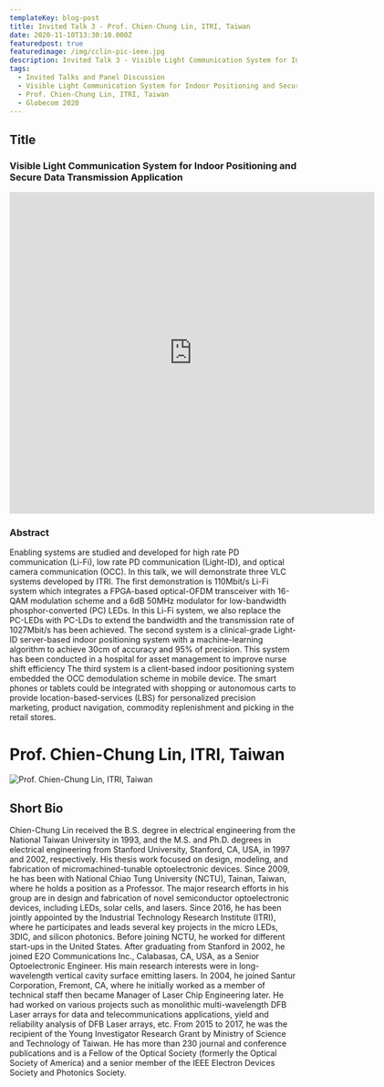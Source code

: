 ```yaml
---
templateKey: blog-post
title: Invited Talk 3 - Prof. Chien-Chung Lin, ITRI, Taiwan
date: 2020-11-10T13:30:10.000Z
featuredpost: true
featuredimage: /img/cclin-pic-ieee.jpg
description: Invited Talk 3 - Visible Light Communication System for Indoor Positioning and Secure Data Transmission Application, Prof. Chien-Chung Lin, ITRI, Taiwan
tags:
  - Invited Talks and Panel Discussion
  - Visible Light Communication System for Indoor Positioning and Secure Data Transmission Application
  - Prof. Chien-Chung Lin, ITRI, Taiwan
  - Globecom 2020
---
```

## Title

### Visible Light Communication System for Indoor Positioning and Secure Data Transmission Application

<iframe src="https://player.vimeo.com/video/486797140" width="640" height="564" frameborder="0" allow="autoplay; fullscreen" allowfullscreen></iframe>

### Abstract
Enabling systems are studied and developed for high rate PD communication (Li-Fi), low rate PD communication (Light-ID), and optical camera communication (OCC). In this talk, we will demonstrate three VLC systems developed by ITRI. The first demonstration is 110Mbit/s Li-Fi system which integrates a FPGA-based optical-OFDM transceiver with 16-QAM modulation scheme and a 6dB 50MHz modulator for low-bandwidth phosphor-converted (PC) LEDs. In this Li-Fi system, we also replace the PC-LEDs with PC-LDs to extend the bandwidth and the transmission rate of 1027Mbit/s has been achieved. The second system is a clinical-grade Light-ID server-based indoor positioning system with a machine-learning algorithm to achieve 30cm of accuracy and 95% of precision. This system has been conducted in a hospital for asset management to improve nurse shift efficiency The third system is a client-based indoor positioning system embedded the OCC demodulation scheme in mobile device. The smart phones or tablets could be integrated with shopping or autonomous carts to provide location-based-services (LBS) for personalized precision marketing, product navigation, commodity replenishment and picking in the retail stores.

# Prof. Chien-Chung Lin, ITRI, Taiwan

![Prof. Chien-Chung Lin, ITRI, Taiwan](/owc-2020/img/cclin-pic-ieee.jpg)

## Short Bio

Chien-Chung Lin received the B.S. degree in electrical engineering from the National Taiwan University in 1993, and the M.S. and Ph.D. degrees in electrical engineering from Stanford University, Stanford, CA, USA, in 1997 and 2002, respectively. His thesis work focused on design, modeling, and fabrication of micromachined-tunable optoelectronic devices. Since 2009, he has been with National Chiao Tung University (NCTU), Tainan, Taiwan, where he holds a position as a Professor. The major research efforts in his group are in design and fabrication of novel semiconductor optoelectronic devices, including LEDs, solar cells, and lasers. Since 2016, he has been jointly appointed by the Industrial Technology Research Institute (ITRI), where he participates and leads several key projects in the micro LEDs, 3DIC, and silicon photonics. Before joining NCTU, he worked for different start-ups in the United States. After graduating from Stanford in 2002, he joined E2O Communications Inc., Calabasas, CA, USA, as a Senior Optoelectronic Engineer. His main research interests were in long-wavelength vertical cavity surface emitting lasers. In 2004, he joined Santur Corporation, Fremont, CA, where he initially worked as a member of technical staff then became Manager of Laser Chip Engineering later. He had worked on various projects such as monolithic multi-wavelength DFB Laser arrays for data and telecommunications applications, yield and reliability analysis of DFB Laser arrays, etc. From 2015 to 2017, he was the recipient of the Young Investigator Research Grant by Ministry of Science and Technology of Taiwan. He has more than 230 journal and conference publications and is a Fellow of the Optical Society (formerly the Optical Society of America) and a senior member of the IEEE Electron Devices Society and Photonics Society.


